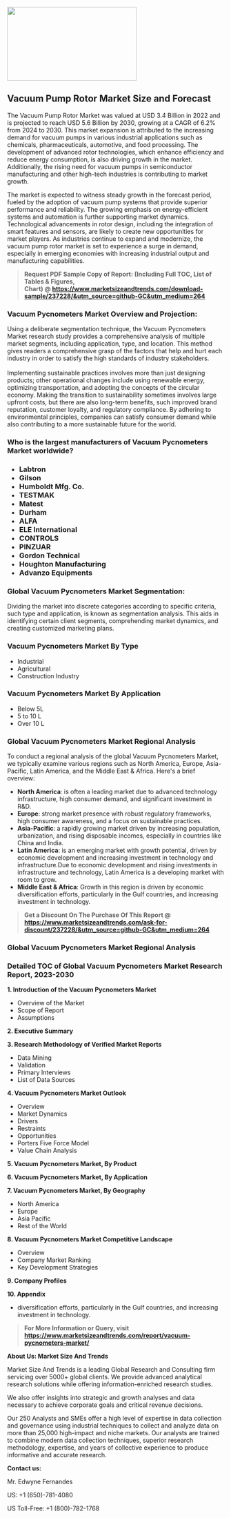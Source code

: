 <p><img class="alignnone size-medium wp-image-20088" src="https://ffe5etoiles.com/wp-content/uploads/2024/12/MST1-300x171.png" alt="" width="300" height="171" /></p><h2>Vacuum Pump Rotor Market Size and Forecast</h2><p>The Vacuum Pump Rotor Market was valued at USD 3.4 Billion in 2022 and is projected to reach USD 5.6 Billion by 2030, growing at a CAGR of 6.2% from 2024 to 2030. This market expansion is attributed to the increasing demand for vacuum pumps in various industrial applications such as chemicals, pharmaceuticals, automotive, and food processing. The development of advanced rotor technologies, which enhance efficiency and reduce energy consumption, is also driving growth in the market. Additionally, the rising need for vacuum pumps in semiconductor manufacturing and other high-tech industries is contributing to market growth.</p><p>The market is expected to witness steady growth in the forecast period, fueled by the adoption of vacuum pump systems that provide superior performance and reliability. The growing emphasis on energy-efficient systems and automation is further supporting market dynamics. Technological advancements in rotor design, including the integration of smart features and sensors, are likely to create new opportunities for market players. As industries continue to expand and modernize, the vacuum pump rotor market is set to experience a surge in demand, especially in emerging economies with increasing industrial output and manufacturing capabilities.</p></p><blockquote id="" class=""><strong>Request PDF Sample Copy of Report: (Including Full TOC, List of Tables &amp; Figures, Chart)&nbsp;@&nbsp;<strong><a href="https://www.marketsizeandtrends.com/download-sample/237228/&utm_source=github-GC&utm_medium=264" target="_blank">https://www.marketsizeandtrends.com/download-sample/237228/&utm_source=github-GC&utm_medium=264</a></strong></strong></blockquote><h3 id="" class="">Vacuum Pycnometers Market&nbsp;Overview and Projection:</h3><p id="" class="">Using a deliberate segmentation technique, the Vacuum Pycnometers Market research study provides a comprehensive analysis of multiple market segments, including application, type, and location. This method gives readers a comprehensive grasp of the factors that help and hurt each industry in order to satisfy the high standards of industry stakeholders. <br /> <br />Implementing sustainable practices involves more than just designing products; other operational changes include using renewable energy, optimizing transportation, and adopting the concepts of the circular economy. Making the transition to sustainability sometimes involves large upfront costs, but there are also long-term benefits, such improved brand reputation, customer loyalty, and regulatory compliance. By adhering to environmental principles, companies can satisfy consumer demand while also contributing to a more sustainable future for the world.</p><h3 id="" class="">Who is the largest manufacturers of&nbsp;Vacuum Pycnometers Market worldwide?</h3><h3 class=""><p><ul><li>Labtron </li><li> Gilson </li><li> Humboldt Mfg. Co. </li><li> TESTMAK </li><li> Matest </li><li> Durham </li><li> ALFA </li><li> ELE International </li><li> CONTROLS </li><li> PINZUAR </li><li> Gordon Technical </li><li> Houghton Manufacturing </li><li> Advanzo Equipments</li></ul></p></h3><h3 id="" class="">Global&nbsp;Vacuum Pycnometers Market Segmentation:</h3><p id="" class="">Dividing the market into discrete categories according to specific criteria, such type and application, is known as segmentation analysis. This aids in identifying certain client segments, comprehending market dynamics, and creating customized marketing plans.</p><h3 id="" class="">Vacuum Pycnometers Market&nbsp;By Type</h3><p><p><ul><li>Industrial</li><li> Agricultural</li><li> Construction Industry</p></li></ul></p></p><h3 id="" class="">Vacuum Pycnometers Market&nbsp;By Application</h3><p class=""><p><ul><li>Below 5L</li><li> 5 to 10 L</li><li> Over 10 L</li></ul></p></p><h3 id="" class="">Global Vacuum Pycnometers Market Regional Analysis</h3><p id="" class="">To conduct a regional analysis of the global Vacuum Pycnometers Market, we typically examine various regions such as North America, Europe, Asia-Pacific, Latin America, and the Middle East &amp; Africa. Here's a brief overview:</p><ul><li><strong>North America</strong>: is often a leading market due to advanced technology infrastructure, high consumer demand, and significant investment in R&amp;D.</li><li><strong>Europe</strong>: strong market presence with robust regulatory frameworks, high consumer awareness, and a focus on sustainable practices.</li><li><strong>Asia-Pacific</strong>: a rapidly growing market driven by increasing population, urbanization, and rising disposable incomes, especially in countries like China and India.</li><li><strong>Latin America</strong>: is an emerging market with growth potential, driven by economic development and increasing investment in technology and infrastructure.Due to economic development and rising investments in infrastructure and technology, Latin America is a developing market with room to grow.</li><li><strong>Middle East &amp; Africa</strong>: Growth in this region is driven by economic diversification efforts, particularly in the Gulf countries, and increasing investment in technology.</li></ul><blockquote id="" class=""><strong>Get a Discount On The Purchase Of This Report @ <strong><a href="https://www.marketsizeandtrends.com/ask-for-discount/237228/&utm_source=github-GC&utm_medium=264" target="_blank">https://www.marketsizeandtrends.com/ask-for-discount/237228/&utm_source=github-GC&utm_medium=264</a></strong></strong></blockquote><h3 id="" class="">Global Vacuum Pycnometers Market Regional Analysis</h3><h3 id="" class="">Detailed TOC of Global Vacuum Pycnometers Market Research Report, 2023-2030</h3><p id="" class=""><strong>1. Introduction of the Vacuum Pycnometers Market</strong></p><ul><li>Overview of the Market</li><li>Scope of Report</li><li>Assumptions</li></ul><p id="" class=""><strong>2. Executive Summary</strong></p><p id="" class=""><strong>3. Research Methodology of Verified Market Reports</strong></p><ul><li>Data Mining</li><li>Validation</li><li>Primary Interviews</li><li>List of Data Sources</li></ul><p id="" class=""><strong>4. Vacuum Pycnometers Market Outlook</strong></p><ul><li>Overview</li><li>Market Dynamics</li><li>Drivers</li><li>Restraints</li><li>Opportunities</li><li>Porters Five Force Model</li><li>Value Chain Analysis</li></ul><p id="" class=""><strong>5. Vacuum Pycnometers Market, By Product</strong></p><p id="" class=""><strong>6. Vacuum Pycnometers Market, By Application</strong></p><p id="" class=""><strong>7. Vacuum Pycnometers Market, By Geography</strong></p><ul><li>North America</li><li>Europe</li><li>Asia Pacific</li><li>Rest of the World</li></ul><p id="" class=""><strong>8. Vacuum Pycnometers Market Competitive Landscape</strong></p><ul><li>Overview</li><li>Company Market Ranking</li><li>Key Development Strategies</li></ul><p id="" class=""><strong>9. Company Profiles</strong></p><p id="" class=""><strong>10. Appendix</strong></p><ul><li>diversification efforts, particularly in the Gulf countries, and increasing investment in technology.</li></ul><blockquote id="" class=""><strong>For More Information or Query, visit <strong><strong><a href="https://www.marketsizeandtrends.com/report/vacuum-pycnometers-market/" target="_blank">https://www.marketsizeandtrends.com/report/vacuum-pycnometers-market/</a></strong></strong></strong></blockquote><p id="" class=""><strong>About Us: Market Size And Trends</strong></p><p id="" class="">Market Size And Trends is a leading Global Research and Consulting firm servicing over 5000+ global clients. We provide advanced analytical research solutions while offering information-enriched research studies.</p><p id="" class="">We also offer insights into strategic and growth analyses and data necessary to achieve corporate goals and critical revenue decisions.</p><p id="" class="">Our 250 Analysts and SMEs offer a high level of expertise in data collection and governance using industrial techniques to collect and analyze data on more than 25,000 high-impact and niche markets. Our analysts are trained to combine modern data collection techniques, superior research methodology, expertise, and years of collective experience to produce informative and accurate research.</p><p id="" class=""><strong>Contact us:</strong></p><p id="" class="">Mr. Edwyne Fernandes</p><p id="" class="">US: +1 (650)-781-4080</p><p id="" class="">US Toll-Free: +1 (800)-782-1768</p>
